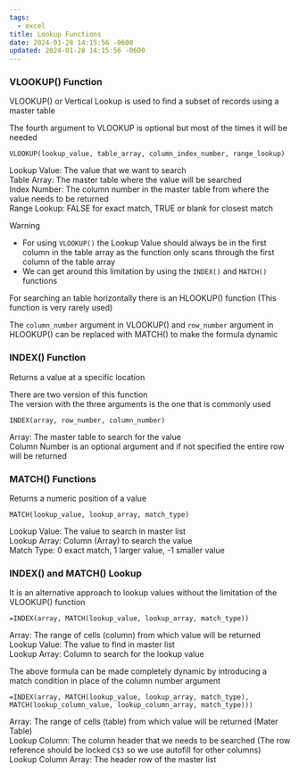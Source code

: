 ```yaml
---
tags:
  - excel
title: Lookup Functions
date: 2024-01-28 14:15:56 -0600
updated: 2024-01-28 14:15:56 -0600
---
```


### VLOOKUP() Function

VLOOKUP() or Vertical Lookup is used to find a subset of records using a master table

The fourth argument to VLOOKUP is optional but most of the times it will be needed

````xls
VLOOKUP(lookup_value, table_array, column_index_number, range_lookup)
````

Lookup Value: The value that we want to search  
Table Array: The master table where the value will be searched  
Index Number: The column number in the master table from where the value needs to be returned  
Range Lookup: FALSE for exact match, TRUE or blank for closest match

 > [!warning]
 > * For using `VLOOKUP()` the Lookup Value should always be in the first column in the table array as the function only scans through the first column of the table array
 > * We can get around this limitation by using the `INDEX()` and `MATCH()` functions

For searching an table horizontally there is an HLOOKUP() function (This function is very rarely used)

The `column_number` argument in VLOOKUP() and `row_number` argument in HLOOKUP() can be replaced with MATCH() to make the formula dynamic

### INDEX() Function

Returns a value at a specific location

There are two version of this function  
The version with the three arguments is the one that is commonly used

````xls
INDEX(array, row_number, column_number)
````

Array: The master table to search for the value  
Column Number is an optional argument and if not specified the entire row will be returned

### MATCH() Functions

Returns a numeric position of a value

````xls
MATCH(lookup_value, lookup_array, match_type)
````

Lookup Value: The value to search in master list  
Lookup Array: Column (Array) to search the value  
Match Type: 0 exact match, 1 larger value, -1 smaller value

### INDEX() and MATCH() Lookup

It is an alternative approach to lookup values without the limitation of the VLOOKUP() function

````xls
=INDEX(array, MATCH(lookup_value, lookup_array, match_type))
````

Array: The range of cells (column) from which value will be returned  
Lookup Value: The value to find in master list  
Lookup Array: Column to search for the lookup value

The above formula can be made completely dynamic by introducing a match condition in place of the column number argument

````xls
=INDEX(array, MATCH(lookup_value, lookup_array, match_type), MATCH(lookup_column_value, lookup_column_array, match_type)))
````

Array: The range of cells (table) from which value will be returned (Mater Table)  
Lookup Column: The column header that we needs to be searched (The row reference should be locked `C$3` so we use autofill for other columns)  
Lookup Column Array: The header row of the master list

